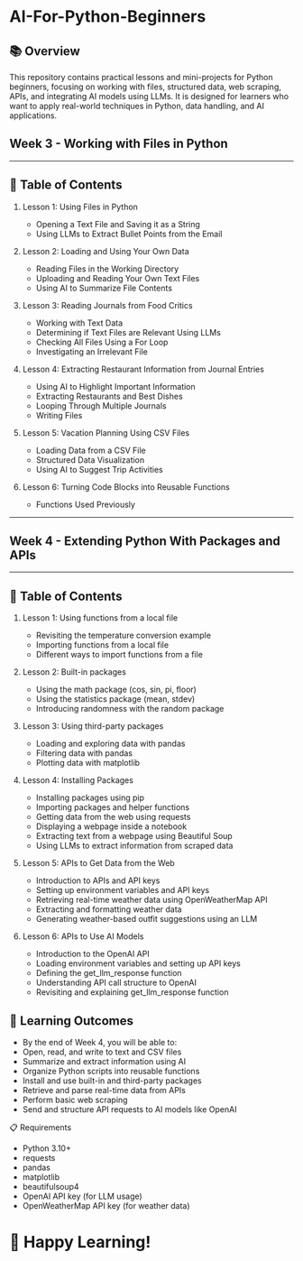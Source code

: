 # AI-For-Python-Beginners

## 📚 Overview
This repository contains practical lessons and mini-projects for Python beginners, focusing on working with files, structured data, web scraping, APIs, and integrating AI models using LLMs.
It is designed for learners who want to apply real-world techniques in Python, data handling, and AI applications.


## Week 3 - Working with Files in Python

---

## 📑 Table of Contents

1. Lesson 1: Using Files in Python
   - Opening a Text File and Saving it as a String
   - Using LLMs to Extract Bullet Points from the Email
     
2. Lesson 2: Loading and Using Your Own Data
   - Reading Files in the Working Directory
   - Uploading and Reading Your Own Text Files
   - Using AI to Summarize File Contents
     
3. Lesson 3: Reading Journals from Food Critics
   - Working with Text Data
   - Determining if Text Files are Relevant Using LLMs
   - Checking All Files Using a For Loop
   - Investigating an Irrelevant File
     
4. Lesson 4: Extracting Restaurant Information from Journal Entries
   - Using AI to Highlight Important Information
   - Extracting Restaurants and Best Dishes
   - Looping Through Multiple Journals
   - Writing Files

5. Lesson 5: Vacation Planning Using CSV Files
   - Loading Data from a CSV File
   - Structured Data Visualization
   - Using AI to Suggest Trip Activities

6. Lesson 6: Turning Code Blocks into Reusable Functions
   - Functions Used Previously
     
---

## Week 4 - Extending Python With Packages and APIs

---

## 📑 Table of Contents

1. Lesson 1: Using functions from a local file
   - Revisiting the temperature conversion example
   - Importing functions from a local file
   - Different ways to import functions from a file

2. Lesson 2: Built-in packages
   - Using the math package (cos, sin, pi, floor)
   - Using the statistics package (mean, stdev)
   - Introducing randomness with the random package

3. Lesson 3: Using third-party packages
   - Loading and exploring data with pandas
   - Filtering data with pandas
   - Plotting data with matplotlib

4. Lesson 4: Installing Packages
   - Installing packages using pip
   - Importing packages and helper functions
   - Getting data from the web using requests
   - Displaying a webpage inside a notebook
   - Extracting text from a webpage using Beautiful Soup
   - Using LLMs to extract information from scraped data

5. Lesson 5: APIs to Get Data from the Web
   - Introduction to APIs and API keys
   - Setting up environment variables and API keys
   - Retrieving real-time weather data using OpenWeatherMap API
   - Extracting and formatting weather data
   - Generating weather-based outfit suggestions using an LLM

6. Lesson 6: APIs to Use AI Models
   - Introduction to the OpenAI API
   - Loading environment variables and setting up API keys
   - Defining the get_llm_response function
   - Understanding API call structure to OpenAI
   - Revisiting and explaining get_llm_response function

## 🎯 Learning Outcomes
   - By the end of Week 4, you will be able to:
   - Open, read, and write to text and CSV files
   - Summarize and extract information using AI
   - Organize Python scripts into reusable functions
   - Install and use built-in and third-party packages
   - Retrieve and parse real-time data from APIs
   - Perform basic web scraping
   - Send and structure API requests to AI models like OpenAI

📋 Requirements
   - Python 3.10+
   - requests
   - pandas
   - matplotlib
   - beautifulsoup4
   - OpenAI API key (for LLM usage)
   - OpenWeatherMap API key (for weather data)

# 🚀 Happy Learning!
